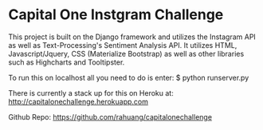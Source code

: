 Capital One Instgram Challenge
==============

This project is built on the Django framework and utilizes the Instagram API as well as Text-Processing's Sentiment Analysis API. It utilizes HTML, Javascript/Jquery, CSS (Materialize Bootstrap) as well as other libraries such as Highcharts and Tooltipster.

To run this on localhost all you need to do is enter:
    $ python runserver.py

There is currently a stack up for this on Heroku at: http://capitalonechallenge.herokuapp.com

Github Repo: https://github.com/rahuang/capitalonechallenge